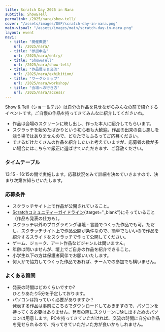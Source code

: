 ```yaml
---
title: Scratch Day 2025 in Nara
subtitle: Show&Tell
permalink: /2025/nara/show-tell/
cover: "/assets/images/OGP/scratch-day-in-nara.png"
main-visual: "/assets/images/main/scratch-day-in-nara.png"
layout: event
navi:
  - title: "開催概要"
    url: /2025/nara/
  - title: "参加申込"
    url: /2025/nara/entry/
  - title: "Show&Tell"
    url: /2025/nara/show-tell/
  - title: "作品展示＆交流"
    url: /2025/nara/exhibition/
  - title: "ワークショップ"
    url: /2025/nara/workshop/
  - title: "会場への行き方"
    url: /2025/nara/access/
---
```


Show & Tell（ショー＆テル）は自分の作品を見せながらみんなの前で紹介するイベントです。ご自慢の作品を持ってきてみんなに紹介してくださいね。

- 作品は会場のスクリーンに映し出し、作った本人に紹介してもらいます。
- スクラッチを始めたばかりという初心者も大歓迎。作品の出来の良し悪しを競う場ではありませんので、どなたでもふるってご応募ください。
- できるだけたくさんの作品を紹介したいと考えていますが、応募者の数が多い場合にはこちらで厳正に選ばせていただきます、ご容赦ください。

### タイムテーブル
13:15 - 16:15の間で実施します。応募状況をみて詳細を決めていきますので、決まり次第お知らせいたします。

### 応募条件
- スクラッチサイト上で作品が公開されていること。
- [Scratchコミュニティーガイドライン](https://scratch.mit.edu/community_guidelines){:target="_blank"}にそっていること（作品も発表の仕方も）。
- スクラッチ以外のプログラミング環境・言語でつくった作品でも可。ただし、スクラッチサイト上で作品公開が条件なので、簡単でもいいので作品を紹介するスライドをスクラッチで作って公開してください。
- ゲーム、ジョーク、アート作品などジャンルは問いません。
- 年齢は問いませんが、壇上でご自身の作品を紹介できること。
- 小学生以下の方は保護者同伴でお願いいたします。
- 何人かで協力してつくった作品であれば、チームでの参加でも構いません。

### よくある質問
- 発表の時間はどのくらいですか?  
ひとりあたり5分を予定しております。
- パソコンは持っていく必要がありますか？  
発表する作品は事前にこちらでダウンロードしておきますので、パソコンを持ってくる必要はありません。発表の際にスクリーンに映し出すためのパソコンは用意します。PCを持ってきていただければ、交流の時間に自分の作品を見せられるので、持ってきていただいた方が良いかもしれません。
